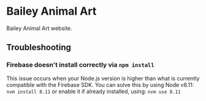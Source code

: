 # Bailey Animal Art
Bailey Animal Art website.

## Troubleshooting
### Firebase doesn't install correctly via `npm install`
This issue occurs when your Node.js version is higher than what is currently
compatible with the Firebase SDK. You can solve this by using Node v8.11:
`nvm install 8.11`
or enable it if already installed, using:
`nvm use 8.11`
